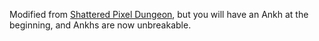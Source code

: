 Modified from [Shattered Pixel Dungeon](https://shatteredpixel.com/shatteredpd/), but you will have an Ankh at the beginning, and Ankhs are now unbreakable.

